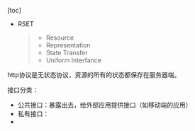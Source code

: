 [toc]

- RSET

  > - Resource
  > - Representation
  > - State Transfer
  > - Uniform Interfance

http协议是无状态协议，资源的所有的状态都保存在服务器端。

接口分类：

- 公共接口：暴露出去，给外部应用提供接口（如移动端的应用）
- 私有接口：
- 